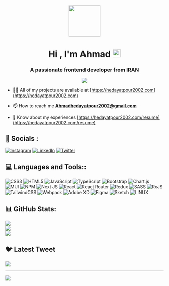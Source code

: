 <div align="center">
  <img height="100" src="https://cdn.dribbble.com/users/1456170/screenshots/4004871/media/021992b613ec7e953947816c72132cab.gif"  />
</div>

<h1 align="center">Hi , I'm Ahmad <img src="https://emojis.slackmojis.com/emojis/images/1531849430/4246/blob-sunglasses.gif?1531849430" width="25"/></h1>
<h3 align="center">A passionate frontend developer from IRAN</h3>

<p align="center">
  <a href="https://hedayatpour2002.com">
    <img src="https://readme-typing-svg.demolab.com?font=Fira+Code&pause=1000&center=true&vCenter=true&width=435&lines=Front-End+Developer;React.js+Developer" /></a>
</p>

- 👨‍💻 All of my projects are available at [https://hedayatpour2002.com](https://hedayatpour2002.com)

- 📫 How to reach me **Ahmadhedayatpour2002@gmail.com**

- 📄 Know about my experiences [https://hedayatpour2002.com/resume](https://hedayatpour2002.com/resume)

## 🔗 Socials :

[![Instagram](https://img.shields.io/badge/Instagram-%23E4405F.svg?logo=Instagram&logoColor=white)](https://instagram.com/hedayatpour2002) [![LinkedIn](https://img.shields.io/badge/LinkedIn-%230077B5.svg?logo=linkedin&logoColor=white)](https://linkedin.com/in/hedayatpour2002) [![Twitter](https://img.shields.io/badge/Twitter-%231DA1F2.svg?logo=Twitter&logoColor=white)](https://twitter.com/hedayatpour2002)

## 💻 Languages and Tools::

![CSS3](https://img.shields.io/badge/css3-%231572B6.svg?style=for-the-badge&logo=css3&logoColor=white) ![HTML5](https://img.shields.io/badge/html5-%23E34F26.svg?style=for-the-badge&logo=html5&logoColor=white) ![JavaScript](https://img.shields.io/badge/javascript-%23323330.svg?style=for-the-badge&logo=javascript&logoColor=%23F7DF1E) ![TypeScript](https://img.shields.io/badge/typescript-%23007ACC.svg?style=for-the-badge&logo=typescript&logoColor=white) ![Bootstrap](https://img.shields.io/badge/bootstrap-%23563D7C.svg?style=for-the-badge&logo=bootstrap&logoColor=white) ![Chart.js](https://img.shields.io/badge/chart.js-F5788D.svg?style=for-the-badge&logo=chart.js&logoColor=white) ![MUI](https://img.shields.io/badge/MUI-%230081CB.svg?style=for-the-badge&logo=material-ui&logoColor=white) ![NPM](https://img.shields.io/badge/NPM-%23000000.svg?style=for-the-badge&logo=npm&logoColor=white) ![Next JS](https://img.shields.io/badge/Next-black?style=for-the-badge&logo=next.js&logoColor=white) ![React](https://img.shields.io/badge/react-%2320232a.svg?style=for-the-badge&logo=react&logoColor=%2361DAFB) ![React Router](https://img.shields.io/badge/React_Router-CA4245?style=for-the-badge&logo=react-router&logoColor=white) ![Redux](https://img.shields.io/badge/redux-%23593d88.svg?style=for-the-badge&logo=redux&logoColor=white) ![SASS](https://img.shields.io/badge/SASS-hotpink.svg?style=for-the-badge&logo=SASS&logoColor=white) ![RxJS](https://img.shields.io/badge/rxjs-%23B7178C.svg?style=for-the-badge&logo=reactivex&logoColor=white) ![TailwindCSS](https://img.shields.io/badge/tailwindcss-%2338B2AC.svg?style=for-the-badge&logo=tailwind-css&logoColor=white) ![Webpack](https://img.shields.io/badge/webpack-%238DD6F9.svg?style=for-the-badge&logo=webpack&logoColor=black) ![Adobe XD](https://img.shields.io/badge/Adobe%20XD-470137?style=for-the-badge&logo=Adobe%20XD&logoColor=#FF61F6) ![Figma](https://img.shields.io/badge/figma-%23F24E1E.svg?style=for-the-badge&logo=figma&logoColor=white) ![Sketch](https://img.shields.io/badge/Sketch-FFB387?style=for-the-badge&logo=sketch&logoColor=black) ![LINUX](https://img.shields.io/badge/Linux-FCC624?style=for-the-badge&logo=linux&logoColor=black)

## 📊 GitHub Stats:

![](https://github-readme-stats.vercel.app/api?username=hedayatpour2002&theme=dark&hide_border=false&include_all_commits=false&count_private=false)<br/>
![](https://github-readme-streak-stats.herokuapp.com/?user=hedayatpour2002&theme=dark&hide_border=false)<br/>
![](https://github-readme-stats.vercel.app/api/top-langs/?username=hedayatpour2002&theme=dark&hide_border=false&include_all_commits=false&count_private=false&layout=compact)

## 🐦 Latest Tweet

[![](https://gtce.itsvg.in/api?username=hedayatpour2002)](https://github.com/VishwaGauravIn/github-twitter-card-embed)

---

[![](https://visitcount.itsvg.in/api?id=hedayatpour2002&icon=0&color=0)](https://visitcount.itsvg.in)
